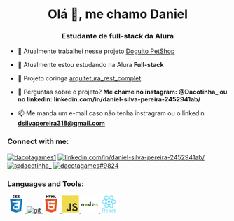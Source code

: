 <h1 align="center">Olá 👋, me chamo Daniel</h1>
<h3 align="center">Estudante de full-stack da Alura</h3>

- 🔭 Atualmente trabalhei nesse projeto [Doguito PetShop](https://github.com/DanielSP318/doguito_pet-shop)

- 🌱 Atualmente estou estudando na Alura **Full-stack**

- 🤝 Projeto coringa [arquitetura_rest_complet](https://github.com/DanielSP318/arquitetura_rest_complet)

- 💬 Perguntas sobre o projeto? **Me chame no instagram: @Dacotinha_ ou no linkedin: linkedin.com/in/daniel-silva-pereira-2452941ab/**

- 📫 Me manda um e-mail caso não tenha instragram ou o linkedin **dsilvapereira318@gmail.com**

<h3 align="left">Connect with me:</h3>
<p align="left">
<a href="https://twitter.com/dacotagames1" target="blank"><img align="center" src="https://raw.githubusercontent.com/rahuldkjain/github-profile-readme-generator/master/src/images/icons/Social/twitter.svg" alt="dacotagames1" height="30" width="40" /></a>
<a href="https://linkedin.com/in/linkedin.com/in/daniel-silva-pereira-2452941ab/" target="blank"><img align="center" src="https://raw.githubusercontent.com/rahuldkjain/github-profile-readme-generator/master/src/images/icons/Social/linked-in-alt.svg" alt="linkedin.com/in/daniel-silva-pereira-2452941ab/" height="30" width="40" /></a>
<a href="https://instagram.com/@dacotinha_" target="blank"><img align="center" src="https://raw.githubusercontent.com/rahuldkjain/github-profile-readme-generator/master/src/images/icons/Social/instagram.svg" alt="@dacotinha_" height="30" width="40" /></a>
<a href="https://discord.gg/dacotagames#9824" target="blank"><img align="center" src="https://raw.githubusercontent.com/rahuldkjain/github-profile-readme-generator/master/src/images/icons/Social/discord.svg" alt="dacotagames#9824" height="30" width="40" /></a>
</p>

<h3 align="left">Languages and Tools:</h3>
<p align="left"> <a href="https://www.w3schools.com/css/" target="_blank" rel="noreferrer"> <img src="https://raw.githubusercontent.com/devicons/devicon/master/icons/css3/css3-original-wordmark.svg" alt="css3" width="40" height="40"/> </a> <a href="https://git-scm.com/" target="_blank" rel="noreferrer"> <img src="https://www.vectorlogo.zone/logos/git-scm/git-scm-icon.svg" alt="git" width="40" height="40"/> </a> <a href="https://www.w3.org/html/" target="_blank" rel="noreferrer"> <img src="https://raw.githubusercontent.com/devicons/devicon/master/icons/html5/html5-original-wordmark.svg" alt="html5" width="40" height="40"/> </a> <a href="https://developer.mozilla.org/en-US/docs/Web/JavaScript" target="_blank" rel="noreferrer"> <img src="https://raw.githubusercontent.com/devicons/devicon/master/icons/javascript/javascript-original.svg" alt="javascript" width="40" height="40"/> </a> <a href="https://nodejs.org" target="_blank" rel="noreferrer"> <img src="https://raw.githubusercontent.com/devicons/devicon/master/icons/nodejs/nodejs-original-wordmark.svg" alt="nodejs" width="40" height="40"/> </a> <a href="https://reactjs.org/" target="_blank" rel="noreferrer"> <img src="https://raw.githubusercontent.com/devicons/devicon/master/icons/react/react-original-wordmark.svg" alt="react" width="40" height="40"/> </a> </p>

